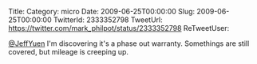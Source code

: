 Title: 
Category: micro
Date: 2009-06-25T00:00:00
Slug: 2009-06-25T00:00:00
TwitterId: 2333352798
TweetUrl: https://twitter.com/mark_philpot/status/2333352798
ReTweetUser: 

[@JeffYuen](https://twitter.com/JeffYuen) I'm discovering it's a phase out warranty. Somethings are still covered, but mileage is creeping up.
